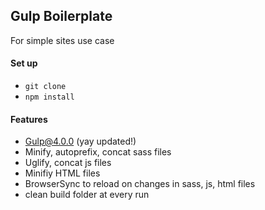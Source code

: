 ## Gulp Boilerplate 
For simple sites use case

#### Set up
- `git clone`
- `npm install`

#### Features
- Gulp@4.0.0 (yay updated!)
- Minify, autoprefix, concat sass files
- Uglify, concat js files
- Minifiy HTML files
- BrowserSync to reload on changes in sass, js, html files
- clean build folder at every run

